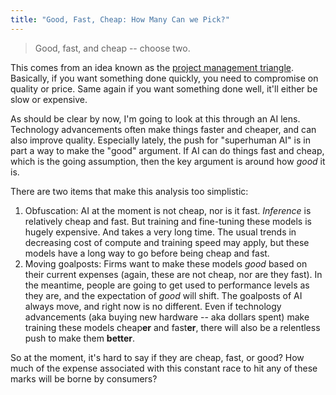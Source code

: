 ```yaml
---
title: "Good, Fast, Cheap: How Many Can we Pick?"
---
```



> Good, fast, and cheap -- choose two.

This comes from an idea known as the [project management triangle](https://support.microsoft.com/en-us/office/the-project-triangle-8c892e06-d761-4d40-8e1f-17b33fdcf810).
Basically, if you want something done quickly, you need to compromise on quality or price. 
Same again if you want something done well, it'll either be slow or expensive. 

As should be clear by now, I'm going to look at this through an AI lens. 
Technology advancements often make things faster and cheaper, and can also improve quality. 
Especially lately, the push for "superhuman AI" is in part a way to make the "good" argument. 
If AI can do things fast and cheap, which is the going assumption, then the key argument is around how *good* it is.

There are two items that make this analysis too simplistic:

1. Obfuscation: AI at the moment is not cheap, nor is it fast. *Inference* is relatively cheap and fast. 
But training and fine-tuning these models is hugely expensive. 
And takes a very long time. 
The usual trends in decreasing cost of compute and training speed may apply, but these models have a long way to go before being cheap and fast. 
2. Moving goalposts: Firms want to make these models *good* based on their current expenses (again, these are not cheap, nor are they fast). 
In the meantime, people are going to get used to performance levels as they are, and the expectation of *good* will shift.
The goalposts of AI always move, and right now is no different. 
Even if technology advancements (aka buying new hardware -- aka dollars spent) make training these models cheap**er** and fast**er**, there will also be a relentless push to make them **better**.

So at the moment, it's hard to say if they are cheap, fast, or good? 
How much of the expense associated with this constant race to hit any of these marks will be borne by consumers? 


